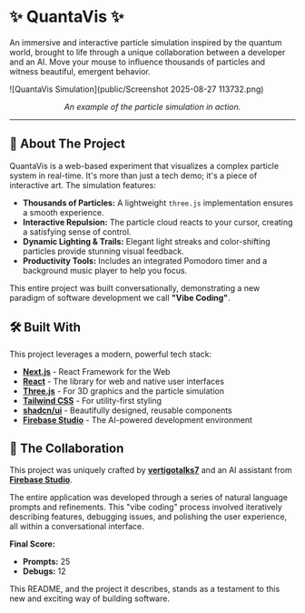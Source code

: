 # ✨ QuantaVis ✨

An immersive and interactive particle simulation inspired by the quantum world, brought to life through a unique collaboration between a developer and an AI. Move your mouse to influence thousands of particles and witness beautiful, emergent behavior.

![QuantaVis Simulation](public/Screenshot 2025-08-27 113732.png)
*<p align="center">An example of the particle simulation in action.</p>*

---

## 🚀 About The Project

QuantaVis is a web-based experiment that visualizes a complex particle system in real-time. It's more than just a tech demo; it's a piece of interactive art. The simulation features:

*   **Thousands of Particles:** A lightweight `three.js` implementation ensures a smooth experience.
*   **Interactive Repulsion:** The particle cloud reacts to your cursor, creating a satisfying sense of control.
*   **Dynamic Lighting & Trails:** Elegant light streaks and color-shifting particles provide stunning visual feedback.
*   **Productivity Tools:** Includes an integrated Pomodoro timer and a background music player to help you focus.

This entire project was built conversationally, demonstrating a new paradigm of software development we call **"Vibe Coding"**.

## 🛠️ Built With

This project leverages a modern, powerful tech stack:

*   **[Next.js](https://nextjs.org/)** - React Framework for the Web
*   **[React](https://react.dev/)** - The library for web and native user interfaces
*   **[Three.js](https://threejs.org/)** - For 3D graphics and the particle simulation
*   **[Tailwind CSS](https://tailwindcss.com/)** - For utility-first styling
*   **[shadcn/ui](https://ui.shadcn.com/)** - Beautifully designed, reusable components
*   **[Firebase Studio](https://firebase.google.com/studio)** - The AI-powered development environment

## 🤝 The Collaboration

This project was uniquely crafted by **[vertigotalks7](https://github.com/vertigotalks7)** and an AI assistant from **[Firebase Studio](https://firebase.google.com/studio)**.

The entire application was developed through a series of natural language prompts and refinements. This "vibe coding" process involved iteratively describing features, debugging issues, and polishing the user experience, all within a conversational interface.

**Final Score:**
*   **Prompts:** 25
*   **Debugs:** 12

This README, and the project it describes, stands as a testament to this new and exciting way of building software.
